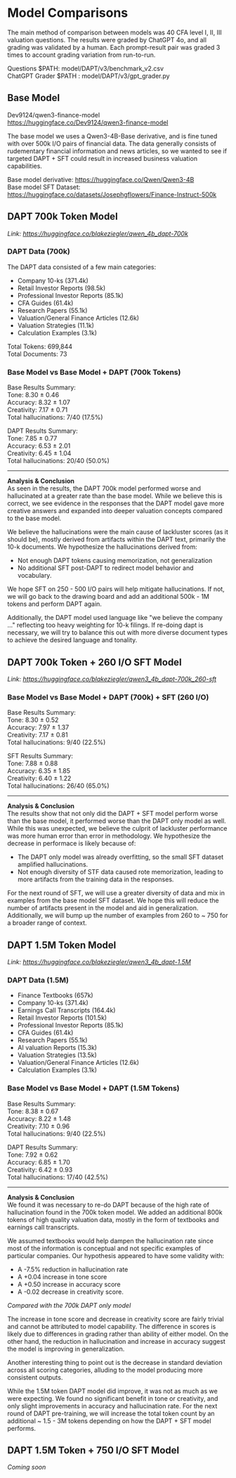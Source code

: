 # Model Comparisons

The main method of comparison between models was 40 CFA level I, II, III valuation questions. The results were graded by ChatGPT 4o, and all grading was validated by a human. Each prompt-result pair was graded 3 times to account grading variation from run-to-run.

Questions $PATH: model/DAPT/v3/benchmark_v2.csv \
ChatGPT Grader $PATH : model/DAPT/v3/gpt_grader.py

## Base Model
Dev9124/qwen3-finance-model \
https://huggingface.co/Dev9124/qwen3-finance-model

The base model we uses a Qwen3-4B-Base derivative, and is fine tuned with over 500k I/O pairs of financial data. The data generally consists of rudementary financial information and news articles, so we wanted to see if targeted DAPT + SFT could result in increased business valuation
capabilities.

Base model derivative: https://huggingface.co/Qwen/Qwen3-4B \
Base model SFT Dataset: https://huggingface.co/datasets/Josephgflowers/Finance-Instruct-500k

## DAPT 700k Token Model
*Link: https://huggingface.co/blakeziegler/qwen_4b_dapt-700k*

### DAPT Data (700k)
The DAPT data consisted of a few main categories:
- Company 10-ks (371.4k)
- Retail Investor Reports (98.5k)
- Professional Investor Reports (85.1k)
- CFA Guides (61.4k)
- Research Papers (55.1k)
- Valuation/General Finance Articles (12.6k)
- Valuation Strategies (11.1k)
- Calculation Examples (3.1k)

Total Tokens: 699,844 \
Total Documents: 73

### Base Model vs Base Model + DAPT (700k Tokens)

Base Results Summary: \
Tone: 8.30 ± 0.46 \
Accuracy: 8.32 ± 1.07 \
Creativity: 7.17 ± 0.71 \
Total hallucinations: 7/40 (17.5%)

DAPT Results Summary: \
Tone: 7.85 ± 0.77 \
Accuracy: 6.53 ± 2.01 \
Creativity: 6.45 ± 1.04 \
Total hallucinations: 20/40 (50.0%)

****
**Analysis & Conclusion** \
As seen in the results, the DAPT 700k model performed worse and hallucinated at a greater rate than the base model. While we believe this is correct, we see evidence in the responses that the DAPT model gave more creative answers and expanded into deeper valuation concepts compared to the base model.

We believe the hallucinations were the main cause of lackluster scores (as it should be), mostly derived from artifacts within the DAPT text, primarily the 10-k documents. We hypothesize the hallucinations derived from:
- Not enough DAPT tokens causing memorization, not generalization
- No additional SFT post-DAPT to redirect model behavior and vocabulary.

We hope SFT on 250 - 500 I/O pairs will help mitigate hallucinations. If not, we will go back to the drawing board and add an additional 500k - 1M tokens and perform DAPT again.

Additionally, the DAPT model used language like "we believe the company ..." reflecting too heavy weighting for 10-k filings. If re-doing dapt is necessary, we will try to balance this out with more diverse document types to achieve the desired language and tonality.

## DAPT 700k Token + 260 I/O SFT Model
*Link: https://huggingface.co/blakeziegler/qwen3_4b_dapt-700k_260-sft*

### Base Model vs Base Model + DAPT (700k) + SFT (260 I/O)

Base Results Summary: \
Tone: 8.30 ± 0.52 \
Accuracy: 7.97 ± 1.37 \
Creativity: 7.17 ± 0.81 \
Total hallucinations: 9/40 (22.5%)

SFT Results Summary: \
Tone: 7.88 ± 0.88 \
Accuracy: 6.35 ± 1.85 \
Creativity: 6.40 ± 1.22 \
Total hallucinations: 26/40 (65.0%)

****
**Analysis & Conclusion** \
The results show that not only did the DAPT + SFT model perform worse than the base model, it performed worse than the DAPT only model as well. While this was unexpected, we believe the culprit of lackluster performance was more human error than error in methodology. We hypothesize the decrease in performace is likely because of:
- The DAPT only model was already overfitting, so the small SFT dataset amplified hallucinations. 
- Not enough diversity of STF data caused rote memorization, leading to more artifacts from the training data in the responses.

For the next round of SFT, we will use a greater diversity of data and mix in examples from the base model SFT dataset. We hope this will reduce the number of artifacts present in the model and aid in generalization. Additionally, we will bump up the number of examples from 260 to ~ 750 for a broader range of context. 

## DAPT 1.5M Token Model
*Link: https://huggingface.co/blakeziegler/qwen3_4b_dapt-1.5M*
### DAPT Data (1.5M)
- Finance Textbooks (657k)
- Company 10-ks (371.4k)
- Earnings Call Transcripts (164.4k)
- Retail Investor Reports (101.5k)
- Professional Investor Reports (85.1k)
- CFA Guides (61.4k)
- Research Papers (55.1k)
- AI valuation Reports (15.3k)
- Valuation Strategies (13.5k)
- Valuation/General Finance Articles (12.6k)
- Calculation Examples (3.1k)


### Base Model vs Base Model + DAPT (1.5M Tokens)

Base Results Summary: \
Tone: 8.38 ± 0.67 \
Accuracy: 8.22 ± 1.48 \
Creativity: 7.10 ± 0.96 \
Total hallucinations: 9/40 (22.5%)

DAPT Results Summary: \
Tone: 7.92 ± 0.62 \
Accuracy: 6.85 ± 1.70 \
Creativity: 6.42 ± 0.93 \
Total hallucinations: 17/40 (42.5%)

****
**Analysis & Conclusion** \
We found it was necessary to re-do DAPT because of the high rate of hallucination found in the 700k token model. We added an additional 800k tokens of high quality valuation data, mostly in the form of textbooks and earnings call transcripts.

We assumed textbooks would help dampen the hallucination rate since most of the information is conceptual and not specific examples of particular companies. Our hypothesis appeared to have some validity with:
- A -7.5% reduction in hallucination rate
- A +0.04 increase in tone score
- A +0.50 increase in accuracy score
- A -0.02 decrease in creativity score.

*Compared with the 700k DAPT only model*

The increase in tone score and decrease in creativity score are fairly trivial and cannot be attributed to model capability. The difference in scores is likely due to differences in grading rather than ability of either model. On the other hand, the reduction in hallucination and increase in accuracy suggest the model is improving in generalization.

Another interesting thing to point out is the decrease in standard deviation across all scoring categories, alluding to the model producing more consistent outputs.

While the 1.5M token DAPT model did improve, it was not as much as we were expecting. We found no significant benefit in tone or creativity, and only slight improvements in accuracy and hallucination rate. For the next round of DAPT pre-training, we will increase the total token count by an additional ~ 1.5 - 3M tokens depending on how the DAPT + SFT model performs.

## DAPT 1.5M Token + 750 I/O SFT Model
*Coming soon*